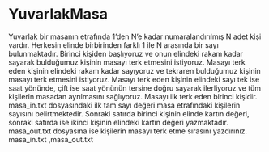 # YuvarlakMasa
Yuvarlak bir masanın etrafında 1’den N’e kadar numaralandırılmış N adet kişi vardır. Herkesin elinde birbirinden farklı 1 ile N arasında bir sayı bulunmaktadır. Birinci kişiden başlıyoruz ve onun elindeki rakam kadar sayarak bulduğumuz kişinin masayı terk etmesini istiyoruz. Masayı terk eden kişinin elindeki rakam kadar sayıyoruz ve tekraren bulduğumuz kişinin masayı terk etmesini istiyoruz. Masayı terk eden kişinin elindeki sayı tek ise saat yönünde, çift ise saat yönünün tersine doğru sayarak ilerliyoruz ve tüm kişilerin masadan ayrılmasını sağlıyoruz. Masayı ilk terk eden birinci kişidir.  masa_in.txt dosyasındaki ilk tam sayı değeri masa etrafındaki kişilerin sayısını belirtmektedir. Sonraki satırda birinci kişinin elinde kartın değeri, sonraki satırda ise ikinci kişinin elindeki kartın değeri yazmaktadır.   masa_out.txt dosyasına ise kişilerin masayı terk etme sırasını yazdırınız. masa_in.txt ,masa_out.txt
